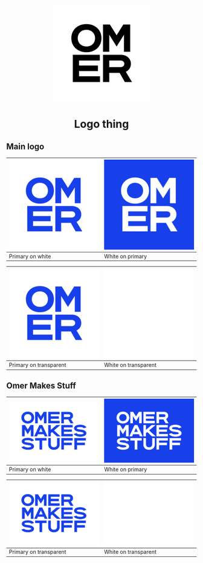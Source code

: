 <div align="center"><center>

![logo](./logo/logo.svg)

# Logo thing

</center></div>

## Main logo

| ![Primary on white logo](./logo/logo-primary-on-white.png) | ![White on primary logo](./logo/logo-white-on-primary.png) |
| ---------------------------------------------------------- | ---------------------------------------------------------- |
| Primary on white                                           | White on primary                                           |

| ![Primary on transparent logo](./logo/logo-primary-on-transparent.png) | ![White on transparent logo](./logo/logo-white-on-transparent.png) |
| ---------------------------------------------------------------------- | ------------------------------------------------------------------ |
| Primary on transparent                                                 | White on transparent                                               |

## Omer Makes Stuff

| ![Primary on white logo](./omer-makes-stuff/omer-makes-stuff-primary-on-white.png) | ![White on primary logo](./omer-makes-stuff/omer-makes-stuff-white-on-primary.png) |
| ---------------------------------------------------------------------------------- | ---------------------------------------------------------------------------------- |
| Primary on white                                                                   | White on primary                                                                   |

| ![Primary on transparent logo](./omer-makes-stuff/omer-makes-stuff-primary-on-transparent.png) | ![White on transparent logo](./omer-makes-stuff/omer-makes-stuff-white-on-transparent.png) |
| ---------------------------------------------------------------------------------------------- | ------------------------------------------------------------------------------------------ |
| Primary on transparent                                                                         | White on transparent                                                                       |

